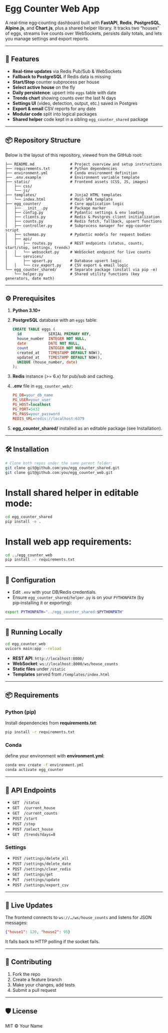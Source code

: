 # Egg Counter Web App

A real‑time egg‑counting dashboard built with **FastAPI**, **Redis**, **PostgreSQL**, **Alpine.js**, and **Chart.js**, plus a shared helper library. It tracks two “houses” of eggs, streams live counts over WebSockets, persists daily totals, and lets you manage settings and export reports.

---

## 🚀 Features

* **Real‑time updates** via Redis Pub/Sub & WebSockets
* **Fallback to PostgreSQL** if Redis data is missing
* **Start/Stop** counter subprocess per house
* **Select active house** on the fly
* **Daily persistence**: upsert into `eggs` table with date
* **Trends chart** showing counts over the last N days
* **Settings UI** (video, detection, output, etc.) saved in Postgres
* **Export & email** CSV reports for any date
* **Modular code** split into logical packages
* **Shared helper** code kept in a sibling `egg_counter_shared` package

---

## 📦 Repository Structure

Below is the layout of this repository, viewed from the GitHub root:

```text
├── README.md                # Project overview and setup instructions
├── requirements.txt         # Python dependencies
├── environment.yml          # Conda environment definition
├── .env.example             # Environment variable template
├── static/                  # Frontend assets (CSS, JS, images)
│   ├── css/
│   └── js/
├── templates/               # Jinja2 HTML templates
│   └── index.html           # Main SPA template
├── egg_counter/             # Core application logic
│   ├── __init__.py          # Package marker
│   ├── config.py            # Pydantic settings & env loading
│   ├── clients.py           # Redis & Postgres client initialization
│   ├── counts.py            # Redis fetch, fallback, upsert functions
│   ├── controller.py        # Subprocess manager for egg-counter script
│   ├── schemas.py           # Pydantic models for request bodies
│   ├── api/
│   │   ├── routes.py        # REST endpoints (status, counts, start/stop, settings, trends)
│   │   └── websocket.py     # WebSocket endpoint for live counts
│   └── services/
│       ├── upsert.py        # Database upsert logic
│   │   └── csv_export.py    # CSV export & email logic
└── egg_counter_shared/      # Separate package (install via pip -e)
    └── helper.py            # Shared utility functions (key generators, date math)
```

---

## ⚙️ Prerequisites

1. **Python 3.10+**
2. **PostgreSQL** database with an `eggs` table:

   ```sql
   CREATE TABLE eggs (
     id            SERIAL PRIMARY KEY,
     house_number  INTEGER NOT NULL,
     date          DATE NOT NULL,
     count         INTEGER NOT NULL,
     created_at    TIMESTAMP DEFAULT NOW(),
     updated_at    TIMESTAMP DEFAULT NOW(),
     UNIQUE (house_number, date)
   );
   ```
3. **Redis** instance (>= 6.x) for pub/sub and caching.
4. **.env** file in `egg_counter_web/`:

   ```ini
   PG_DB=your_db_name
   PG_USER=your_user
   PG_HOST=localhost
   PG_PORT=5432
   PG_PASS=your_password
   REDIS_URL=redis://localhost:6379
   ```
5. **egg\_counter\_shared/** installed as an editable package (see Installation).

---

## 🛠️ Installation

```bash
# Clone both repos under the same parent folder:
git clone git@github.com:you/egg_counter_shared.git
git clone git@github.com:you/egg_counter_web.git
````

# Install shared helper in editable mode:

```bash
cd egg_counter_shared
pip install -e .
```

# Install web app requirements:

```bash
cd ../egg_counter_web
pip install -r requirements.txt
```

---

## 🔧 Configuration

* Edit `.env` with your DB/Redis credentials.
* Ensure `egg_counter_shared/helper.py` is on your `PYTHONPATH` (by pip‑installing it or exporting):

```bash
export PYTHONPATH="../egg_counter_shared:$PYTHONPATH"
```

---

## 🚀 Running Locally

```bash
cd egg_counter_web
uvicorn main:app --reload
```

* **REST API**:  `http://localhost:8000/`
* **WebSocket**: `ws://localhost:8000/ws/house_counts`
* **Static files** under `/static`
* **Templates** served from `/templates/index.html`

---

## 📦 Requirements

### Python (pip)

Install dependencies from **requirements.txt**:

```bash
pip install -r requirements.txt
```

### Conda

define your environment with **environment.yml**:

```bash
conda env create -f environment.yml
conda activate egg_counter
```

---

## 📑 API Endpoints

* `GET  /status`
* `GET  /current_house`
* `GET  /current_counts`
* `POST /start`
* `POST /stop`
* `POST /select_house`
* `GET  /trends?days=8`

### Settings

* `POST /settings/delete_all`
* `POST /settings/delete_date`
* `POST /settings/clear_redis`
* `GET  /settings/get`
* `PUT  /settings/update`
* `POST /settings/export_csv`

---

## 🔄 Live Updates

The frontend connects to `ws://…/ws/house_counts` and listens for JSON messages:

```json
{"house1": 120, "house2": 95}
```

It falls back to HTTP polling if the socket fails.

---

## 📝 Contributing

1. Fork the repo
2. Create a feature branch
3. Make your changes, add tests
4. Submit a pull request

---

## 🛡️ License

MIT © Your Name
